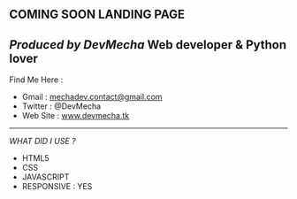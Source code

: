 COMING SOON LANDING PAGE
---------------------------------------------------
_Produced by DevMecha_ Web developer & Python lover
----------------------------------------------------
Find Me Here : 
- Gmail : mechadev.contact@gmail.com
- Twitter : @DevMecha
- Web Site : www.devmecha.tk
----------------------------------------------------


_WHAT DID I USE ?_
- HTML5
- CSS
- JAVASCRIPT
- RESPONSIVE : YES


	
